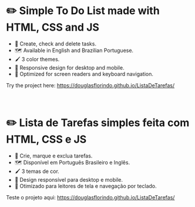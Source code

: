 <h1>✏️ Simple To Do List made with HTML, CSS and JS</h1>

<ul>
<li>📝 Create, check and delete tasks.
<li>🗺️ Available in English and Brazilian Portuguese.
<li>🖌️ 3 color themes.
<li>📱 Responsive design for desktop and mobile.
<li>💖 Optimized for screen readers and keyboard navigation.
</ul>

Try the project here: https://douglasflorindo.github.io/ListaDeTarefas/
<br> 
<br>
<br>
<h1>✏️ Lista de Tarefas simples feita com HTML, CSS e JS</h1>

<ul>
<li>📝 Crie, marque e exclua tarefas.
<li>🗺️ Disponível em Português Brasileiro e Inglês.
<li>🖌️ 3 temas de cor.
<li>📱 Design responsível para desktop e mobile.
<li>💖 Otimizado para leitores de tela e navegação por teclado.
</ul>

Teste o projeto aqui: https://douglasflorindo.github.io/ListaDeTarefas/